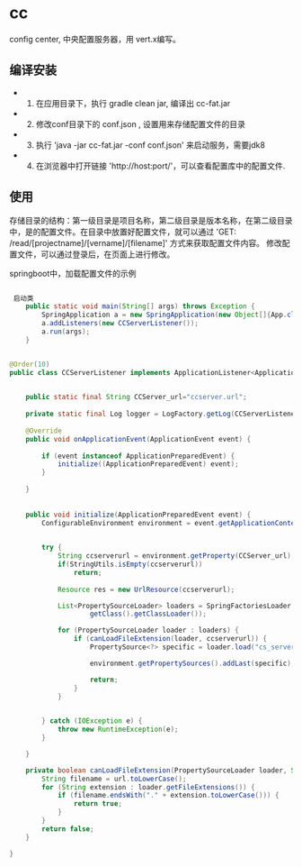 # cc
config center, 中央配置服务器，用 vert.x编写。

## 编译安装

+ 1. 在应用目录下，执行 gradle clean jar, 编译出 cc-fat.jar
+ 2. 修改conf目录下的 conf.json , 设置用来存储配置文件的目录
+ 3. 执行 'java -jar cc-fat.jar -conf conf.json' 来启动服务，需要jdk8 
+ 4. 在浏览器中打开链接  'http://host:port/'，可以查看配置库中的配置文件.

## 使用

   存储目录的结构：第一级目录是项目名称，第二级目录是版本名称，在第二级目录中，是的配置文件。在目录中放置好配置文件，就可以通过 'GET: /read/[projectname]/[vername]/[filename]' 方式来获取配置文件内容。
   修改配置文件，可以通过登录后，在页面上进行修改。

springboot中，加载配置文件的示例

```java

 启动类
    public static void main(String[] args) throws Exception {
		SpringApplication a = new SpringApplication(new Object[]{App.class});
		a.addListeners(new CCServerListener());
		a.run(args);
	}
```

```java

@Order(10)
public class CCServerListener implements ApplicationListener<ApplicationEvent> {

	
	public static final String CCServer_url="ccserver.url";
	
	private static final Log logger = LogFactory.getLog(CCServerListener.class);
	
	@Override
	public void onApplicationEvent(ApplicationEvent event) {
		
		if (event instanceof ApplicationPreparedEvent) {
			initialize((ApplicationPreparedEvent) event);
		}
		
	}
	
	
	public void initialize(ApplicationPreparedEvent event) {
		ConfigurableEnvironment environment = event.getApplicationContext().getEnvironment();
	

		try {
			String ccserverurl = environment.getProperty(CCServer_url);
			if(StringUtils.isEmpty(ccserverurl))
				return;
			
			Resource res = new UrlResource(ccserverurl);

			List<PropertySourceLoader> loaders = SpringFactoriesLoader.loadFactories(PropertySourceLoader.class,
					getClass().getClassLoader());

			for (PropertySourceLoader loader : loaders) {
				if (canLoadFileExtension(loader, ccserverurl)) {
					PropertySource<?> specific = loader.load("cs_server", res, null);

					environment.getPropertySources().addLast(specific);

					return;
				}
			}

			
		} catch (IOException e) {
			throw new RuntimeException(e);
		}

	}

	private boolean canLoadFileExtension(PropertySourceLoader loader, String url) {
		String filename = url.toLowerCase();
		for (String extension : loader.getFileExtensions()) {
			if (filename.endsWith("." + extension.toLowerCase())) {
				return true;
			}
		}
		return false;
	}	

}

```
